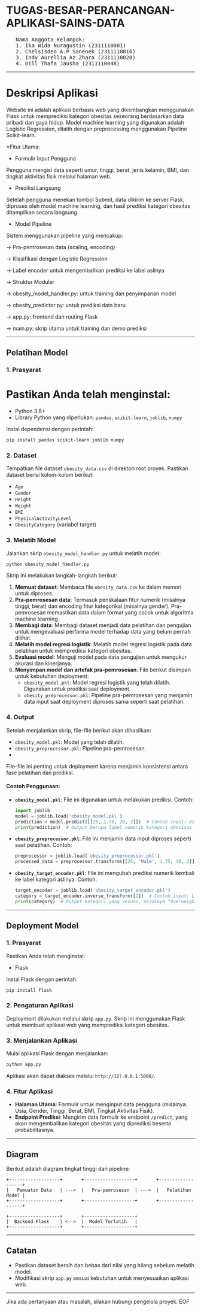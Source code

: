 # TUGAS-BESAR-PERANCANGAN-APLIKASI-SAINS-DATA

<PRE>
   Nama Anggota Kelompok:
   1. Ika Wida Nuragustin (2311110001)
   2. Chelsisdeo A.P Sanenek (2311110016)
   3. Indy Aurellia Az Zhara (2311110020)
   4. Dill Thafa Jausha (2311110048)
</PRE>

---

# Deskripsi Aplikasi

Website ini adalah aplikasi berbasis web yang dikembangkan menggunakan Flask untuk memprediksi kategori obesitas seseorang berdasarkan data pribadi dan gaya hidup. Model machine learning yang digunakan adalah Logistic Regression, dilatih dengan preprocessing menggunakan Pipeline Scikit-learn.

*Fitur Utama:

- Formulir Input Pengguna

Pengguna mengisi data seperti umur, tinggi, berat, jenis kelamin, BMI, dan tingkat aktivitas fisik melalui halaman web.

- Prediksi Langsung

Setelah pengguna menekan tombol Submit, data dikirim ke server Flask, diproses oleh model machine learning, dan hasil prediksi kategori obesitas ditampilkan secara langsung.

- Model Pipeline
  
Sistem menggunakan pipeline yang mencakup:

-> Pra-pemrosesan data (scaling, encoding)

-> Klasifikasi dengan Logistic Regression

-> Label encoder untuk mengembalikan prediksi ke label aslinya

-> Struktur Modular

-> obesity_model_handler.py: untuk training dan penyimpanan model

-> obesity_predictor.py: untuk prediksi data baru

-> app.py: frontend dan routing Flask

-> main.py: skrip utama untuk training dan demo prediksi

---

## Pelatihan Model

### 1. Prasyarat
# Pastikan Anda telah menginstal:
- Python 3.8+
- Library Python yang diperlukan: `pandas`, `scikit-learn`, `joblib`, `numpy`

Instal dependensi dengan perintah:
```bash
pip install pandas scikit-learn joblib numpy
```

### 2. Dataset
Tempatkan file dataset `obesity_data.csv` di direktori root proyek. Pastikan dataset berisi kolom-kolom berikut:
- `Age`
- `Gender`
- `Height`
- `Weight`
- `BMI`
- `PhysicalActivityLevel`
- `ObesityCategory` (variabel target)

### 3. Melatih Model
Jalankan skrip `obesity_model_handler.py` untuk melatih model:
```bash
python obesity_model_handler.py
```

Skrip ini melakukan langkah-langkah berikut:
1. **Memuat dataset**: Membaca file `obesity_data.csv` ke dalam memori untuk diproses.
2. **Pra-pemrosesan data**: Termasuk penskalaan fitur numerik (misalnya tinggi, berat) dan encoding fitur kategorikal (misalnya gender). Pra-pemrosesan memastikan data dalam format yang cocok untuk algoritma machine learning.
3. **Membagi data**: Membagi dataset menjadi data pelatihan dan pengujian untuk mengevaluasi performa model terhadap data yang belum pernah dilihat.
4. **Melatih model regresi logistik**: Melatih model regresi logistik pada data pelatihan untuk memprediksi kategori obesitas.
5. **Evaluasi model**: Menguji model pada data pengujian untuk mengukur akurasi dan kinerjanya.
6. **Menyimpan model dan artefak pra-pemrosesan**: File berikut disimpan untuk kebutuhan deployment:
   - `obesity_model.pkl`: Model regresi logistik yang telah dilatih. Digunakan untuk prediksi saat deployment.
   - `obesity_preprocessor.pkl`: Pipeline pra-pemrosesan yang menjamin data input saat deployment diproses sama seperti saat pelatihan.

### 4. Output
Setelah menjalankan skrip, file-file berikut akan dihasilkan:
- `obesity_model.pkl`: Model yang telah dilatih.
- `obesity_preprocessor.pkl`: Pipeline pra-pemrosesan.
- 
File-file ini penting untuk deployment karena menjamin konsistensi antara fase pelatihan dan prediksi.

#### Contoh Penggunaan:
- **`obesity_model.pkl`**:
  File ini digunakan untuk melakukan prediksi. Contoh:
  ```python
  import joblib
  model = joblib.load('obesity_model.pkl')
  prediction = model.predict([[25, 1.75, 70, 2]])  # Contoh input: Usia, Tinggi, Berat, Tingkat Aktivitas Fisik
  print(prediction)  # Output berupa label numerik kategori obesitas
  ```

- **`obesity_preprocessor.pkl`**:
  File ini menjamin data input diproses seperti saat pelatihan. Contoh:
  ```python
  preprocessor = joblib.load('obesity_preprocessor.pkl')
  processed_data = preprocessor.transform([[25, 'Male', 1.75, 70, 2]])  # Contoh input: Usia, Gender, Tinggi, Berat, Aktivitas Fisik
  ```

- **`obesity_target_encoder.pkl`**:
  File ini mengubah prediksi numerik kembali ke label kategori aslinya. Contoh:
  ```python
  target_encoder = joblib.load('obesity_target_encoder.pkl')
  category = target_encoder.inverse_transform([2])  # Contoh input: Label numerik
  print(category)  # Output kategori yang sesuai, misalnya "Overweight"
  ```

---

## Deployment Model

### 1. Prasyarat
Pastikan Anda telah menginstal:
- Flask

Instal Flask dengan perintah:
```bash
pip install flask
```

### 2. Pengaturan Aplikasi
Deployment dilakukan melalui skrip `app.py`. Skrip ini menggunakan Flask untuk membuat aplikasi web yang memprediksi kategori obesitas.

### 3. Menjalankan Aplikasi
Mulai aplikasi Flask dengan menjalankan:
```bash
python app.py
```

Aplikasi akan dapat diakses melalui `http://127.0.0.1:5000/`.

### 4. Fitur Aplikasi
- **Halaman Utama**: Formulir untuk menginput data pengguna (misalnya: Usia, Gender, Tinggi, Berat, BMI, Tingkat Aktivitas Fisik).
- **Endpoint Prediksi**: Mengirim data formulir ke endpoint `/predict`, yang akan mengembalikan kategori obesitas yang diprediksi beserta probabilitasnya.

---

## Diagram
Berikut adalah diagram tingkat tinggi dari pipeline:

```plaintext
+-------------------+       +-------------------+       +-------------------+
|   Pemuatan Data   | --->  |   Pra-pemrosesan  | --->  |   Pelatihan Model |
+-------------------+       +-------------------+       +-------------------+

+-------------------+       +-------------------+
|  Backend Flask    | <-->  |  Model Terlatih   |
+-------------------+       +-------------------+
```

---

## Catatan
- Pastikan dataset bersih dan bebas dari nilai yang hilang sebelum melatih model.
- Modifikasi skrip `app.py` sesuai kebutuhan untuk menyesuaikan aplikasi web.

---

Jika ada pertanyaan atau masalah, silakan hubungi pengelola proyek.
EOF
